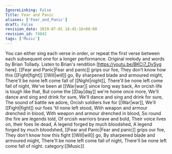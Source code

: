 ```yaml
---
IgnoreLinking: False
Title: Fear and Panic
aliases: ['Fear_and_Panic']
draft: False
revision_date: 2019-07-01 18:45:16+00:00
revision_id: 74842
tags: ['Music']
---
```


You can either sing each verse in order, or repeat the first verse between each subsequent one for a longer performance.
Original melody and words by Brian Tollady.
Listen to Brian's rendition [https://youtu.be/BKCi7_DvSyg here].
[[Fear and Panic|Fear and panic]] grips our foe,
They don’t know how this [[Fight|fight]] [[Will|will]] go,
By sharpened blade and armoured might,
There'll be none left come fall of [[Night|night]],
There'll be none left come fall of night,
We've been at [[War|war]] since long way back,
An orcish life is tough like that,
But come the [[Day|day]] we're home once more,
We'll dance and sing and drink for sure,
We'll dance and sing and drink for sure,
The sound of battle we adore,
Orcish soldiers live for [[War|war]],
We'll [[Fight|fight]] our foes 'til none left stood,
With weapon and armour drenched in blood,
With weapon and armour drenched in blood,
So round the fire are legends told,
Of orcish warriors brave and bold,
Their voice lives on, their foes lie dead,
A legend forged by much bloodshed,
A legend forged by much bloodshed,
[[Fear and Panic|Fear and panic]] grips our foe,
They don’t know how this fight [[Will|will]] go,
By sharpened blade and armoured might,
There'll be none left come fall of night,
There'll be none left come fall of night.
category:[[Music]]